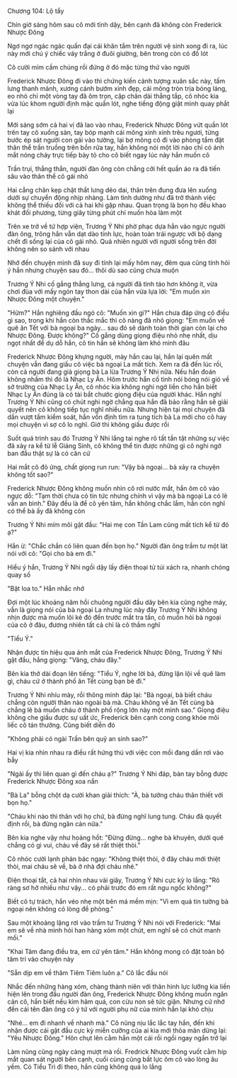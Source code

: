 




Chương 104: Lộ tẩy

Chín giờ sáng hôm sau cô mới tỉnh dậy, bên cạnh đã không còn Frederick Nhược Đông

Ngơ ngơ ngác ngác quấn đại cái khăn tắm trên người vệ sinh xong đi ra, lúc này mới chú ý chiếc váy trắng ở đuôi giường, bên trong còn có đồ lót

Cô cười mỉm cầm chúng rồi đứng ở đó mặc từng thứ vào người

Frederick Nhược Đông đi vào thì chứng kiến cảnh tượng xuân sắc này, tấm lưng thanh mảnh, xương cánh bướm xinh đẹp, cái mông tròn trịa bóng láng, eo nhỏ chỉ một vòng tay đã ôm trọn, cặp chân dài thẳng tắp, cô nhóc kia vừa lúc khom người định mặc quần lót, nghe tiếng động giật mình quay phắt lại

Mới sáng sớm cả hai vị đã lao vào nhau, Frederick Nhược Đông vứt quần lót trên tay cô xuống sàn, tay bóp mạnh cái mông xinh xinh trêu ngươi, từng bước ép sát người con gái vào tường, lại bợ mông cô đi vào phòng tắm đặt thân thể trần truồng trên bồn rửa tay, hắn không nói một lời nào chỉ có ánh mắt nóng cháy trực tiếp bày tỏ cho cô biết ngay lúc này hắn muốn cô

Trần trụi, thẳng thắn, người đàn ông còn chẳng cởi hết quần áo ra đã tiến sâu vào thân thể cô gái nhỏ

Hai cẳng chân kẹp chặt thắt lưng dẻo dai, thân trên đung đưa lên xuống dưới sự chuyển động nhịp nhàng. Làm tình dường như đã trở thành việc không thể thiếu đối với cả hai khi gặp nhau. Quan trọng là bọn họ đều khao khát đối phương, từng giây từng phút chỉ muốn hòa làm một

Trên xe trở về tứ hợp viện, Trương Ý Nhi phờ phạc dựa hẳn vào ngực người đàn ông, trông hắn vẫn dạt dào tinh lực, hoàn toàn trái ngược với bộ dạng chết đi sống lại của cô gái nhỏ. Quả nhiên người với người sống trên đời không nên so sánh với nhau


Nhớ đến chuyện mình đã suy đi tính lại mấy hôm nay, đêm qua cũng tính hỏi ý hắn nhưng chuyện sau đó... thôi dù sao cũng chưa muộn

Trương Ý Nhi cố gắng thẳng lưng, cả người đã tỉnh táo hơn không ít, vừa chơi đùa với mấy ngón tay thon dài của hắn vừa lựa lời: "Em muốn xin Nhược Đông một chuyện."

"Hửm?" Hắn nghiêng đầu ngó cô: "Muốn xin gì?" Hắn chưa đáp ứng cô điều gì sao, trong khi hắn còn thắc mắc thì cô nàng đã nhỏ giọng: "Em muốn về quê ăn Tết với bà ngoại ba ngày... sau đó sẽ dành toàn thời gian còn lại cho Nhược Đông. Được không?" Cố gắng dùng giọng điệu nhỏ nhẹ nhất, dịu ngọt nhất để dụ dỗ hắn, cô tin hắn sẽ không làm khó mình đâu

Frederick Nhược Đông khựng người, mày hắn cau lại, hắn lại quên mất chuyện vẫn đang giấu cô việc bà ngoại La mất tích. Xem ra đã đến lúc rồi, còn cả người đang giả giọng bà La lừa Trương Ý Nhi nữa. Nếu hắn đoán không nhầm thì đó là Nhạc Ly Ân. Hôm trước hắn cố tình nói bóng nói gió về sở trường của Nhạc Ly Ân, cô nhóc kia không nghi ngờ liền cho hắn biết Nhạc Ly Ân đúng là có tài bắt chước giọng điệu của người khác. Hắn nghĩ Trương Ý Nhi cũng có chút nghi ngờ chẳng qua hắn đã bảo rằng hắn sẽ giải quyết nên cô không tiếp tục nghĩ nhiều nữa. Nhưng hiện tại mọi chuyện đã dần vượt tầm kiểm soát, hắn vốn định tìm ra tung tích bà La mới cho cô hay mọi chuyện vì sợ cô lo nghĩ. Giờ thì không giấu được rồi

Suốt quá trình sau đó Trương Ý Nhi lắng tai nghe rõ tất tần tật những sự việc đã xảy ra kể từ lễ Giáng Sinh, cô không thể tin được những gì cô nghi ngờ ban đầu thật sự là có căn cứ

Hai mắt cô đỏ ửng, chất giọng run run: "Vậy bà ngoại... bà xảy ra chuyện không tốt sao?"

Frederick Nhược Đông không muốn nhìn cô rơi nước mắt, hắn ôm cô vào ngực dỗ: "Tạm thời chưa có tin tức nhưng chính vì vậy mà bà ngoại La có lẽ vẫn an bình." Đây đều là để cô yên tâm, hắn không chắc lắm, hắn còn nghĩ có thể bà ấy đã không còn

Trương Ý Nhi mím môi gật đầu: "Hai mẹ con Tần Lam cũng mất tích kể từ đó ạ?"

Hắn ừ: "Chắc chắn có liên quan đến bọn họ." Người đàn ông trầm tư một lát nói với cô: "Gọi cho bà em đi."

Hiểu ý hắn, Trương Ý Nhi ngồi dậy lấy điện thoại từ túi xách ra, nhanh chóng quay số

"Bật loa to." Hắn nhắc nhở

Đợi một lúc khoảng năm hồi chuông người đầu dây bên kia cũng nghe máy, vẫn là giọng nói của bà ngoại La nhưng lúc này đây Trương Ý Nhi không nhịn được mà muốn lôi kẻ đó đến trước mắt tra tấn, cô muốn hỏi bà ngoại của cô ở đâu, đương nhiên tất cả chỉ là cô thầm nghĩ

"Tiểu Ý."

Nhận được tín hiệu qua ánh mắt của Frederick Nhược Đông, Trương Ý Nhi gật đầu, hắng giọng: "Vâng, cháu đây."

Bên kia thở dài đoạn lên tiếng: "Tiểu Ý, nghe lời bà, đừng lặn lội về quê làm gì, cháu cứ ở thành phố ăn Tết cùng bạn bè đi."

Trương Ý Nhi nhíu mày, rồi thông minh đáp lại: "Bà ngoại, bà biết cháu chẳng còn người thân nào ngoài bà mà. Cháu không về ăn Tết cùng bà chẳng lẽ bà muốn cháu ở thành phố rộng lớn này một mình sao." Giọng điệu không che giấu được sự uất ức, Frederick bên cạnh cong cong khóe môi liếc cô tán thưởng. Cũng biết diễn đó

"Không phải có ngài Trần bên quỹ an sinh sao?"

Hai vị kia nhìn nhau ra điều rất hứng thú với việc con mồi đang dần rơi vào bẫy

"Ngài ấy thì liên quan gì đến cháu ạ?" Trương Ý Nhi đáp, bàn tay bỗng được Frederick Nhược Đông xoa nắn

"Bà La" bỗng chột dạ cười khan giải thích: "À, bà tưởng cháu thân thiết với bọn họ."

"Cháu khi nào thì thân với họ chứ, bà đừng nghĩ lung tung. Cháu đã quyết định rồi, bà đừng ngăn cản nữa."

Bên kia nghe vậy như hoảng hốt: "Đừng đừng... nghe bà khuyên, dưới quê chẳng có gì vui, cháu về đây sẽ rất thiệt thòi."

Cô nhóc cười lạnh phản bác ngay: "Không thiệt thòi, ở đây cháu mới thiệt thòi, mai cháu sẽ về, bà ở nhà đợi cháu nhé."

Điện thoại tắt, cả hai nhìn nhau vài giây, Trương Ý Nhi cực kỳ lo lắng: "Rõ ràng sơ hở nhiều như vậy... có phải trước đó em rất ngu ngốc không?"

Biết cô tự trách, hắn véo nhẹ một bên má mềm mịn: "Vì em quá tin tưởng bà ngoại nên không có lòng đề phòng."

Sau một khoảng lặng rơi vào trầm tư Trương Ý Nhi nói với Frederick: "Mai em sẽ về nhà mình hỏi han hàng xóm một chút, em nghĩ sẽ có chút manh mối."

"Khai Tâm đang điều tra, em cứ yên tâm." Hắn không mong cô đặt toàn bộ tâm trí vào chuyện này

"Sẵn dịp em về thăm Tiêm Tiêm luôn ạ." Cô lắc đầu nói

Nhắc đến những hàng xóm, chàng thành niên với thân hình lực lưỡng kia liền hiện lên trong đầu người đàn ông, Frederick Nhược Đông không muốn ngăn cản cô, hắn biết nếu kìm hãm quá, con cừu non sẽ tức giận. Nhưng cứ nhớ đến cái tên đàn ông có ý tứ với người phụ nữ của mình hắn lại khó chịu

"Nhé... em đi nhanh về nhanh mà." Cô nũng nịu lắc lắc tay hắn, đến khi nhận được cái gật đầu cực kỳ miễn cưỡng của ai kia mới thỏa mãn dừng lại: "Yêu Nhược Đông." Hôn chụt lên cằm hắn một cái rồi ngồi ngay ngắn trở lại

Làm nũng cũng ngày càng mượt mà rồi. Fredrick Nhược Đông vuốt cằm híp mắt quan sát người bên cạnh, cuối cùng cũng bất lực ôm cô vào lòng âu yếm. Có Tiểu Trì đi theo, hắn cũng không quá lo lắng




